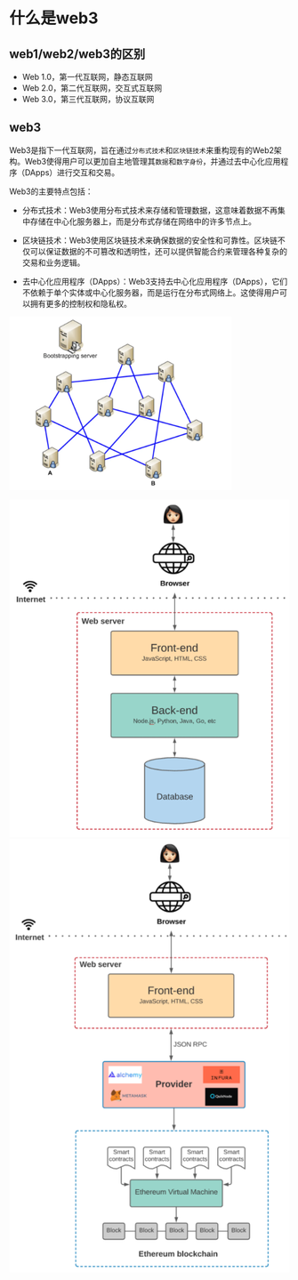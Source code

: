 
# 什么是web3
## web1/web2/web3的区别
+ Web 1.0，第一代互联网，静态互联网
+ Web 2.0，第二代互联网，交互式互联网
+ Web 3.0，第三代互联网，协议互联网

## web3
Web3是指下一代互联网，旨在通过`分布式技术`和`区块链技术`来重构现有的Web2架构。Web3使得用户可以更加自主地管理其`数据`和`数字身份`，并通过去中心化应用程序（DApps）进行交互和交易。

Web3的主要特点包括：

+ 分布式技术：Web3使用分布式技术来存储和管理数据，这意味着数据不再集中存储在中心化服务器上，而是分布式存储在网络中的许多节点上。

+ 区块链技术：Web3使用区块链技术来确保数据的安全性和可靠性。区块链不仅可以保证数据的不可篡改和透明性，还可以提供智能合约来管理各种复杂的交易和业务逻辑。

+ 去中心化应用程序（DApps）：Web3支持去中心化应用程序（DApps），它们不依赖于单个实体或中心化服务器，而是运行在分布式网络上。这使得用户可以拥有更多的控制权和隐私权。


<img src="../../img/p2p.png" alt="去中心化网络" style="width:400px" />

![web2](../../img/web2.png)
![web3](../../img/web3.png)